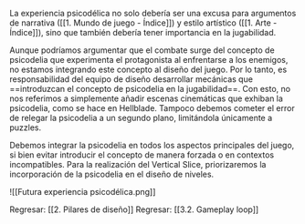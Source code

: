 
La experiencia psicodélica no solo debería ser una excusa para argumentos de narrativa ([[1. Mundo de juego - Índice]]) y estilo artístico ([[1. Arte - Índice]]), sino que también debería tener importancia en la jugabilidad. 

Aunque podríamos argumentar que el combate surge del concepto de psicodelia que experimenta el protagonista al enfrentarse a los enemigos, no estamos integrando este concepto al diseño del juego. Por lo tanto, es responsabilidad del equipo de diseño desarrollar mecánicas que ==introduzcan el concepto de psicodelia en la jugabilidad==. Con esto, no nos referimos a simplemente añadir escenas cinemáticas que exhiban la psicodelia, como se hace en Hellblade. Tampoco debemos cometer el error de relegar la psicodelia a un segundo plano, limitándola únicamente a puzzles.

Debemos integrar la psicodelia en todos los aspectos principales del juego, si bien evitar introducir el concepto de manera forzada o en contextos incompatibles. Para la realización del Vertical Slice, priorizaremos la incorporación de la psicodelia en el diseño de niveles.

![[Futura experiencia psicodélica.png]]


Regresar: [[2. Pilares de diseño]]
Regresar: [[3.2. Gameplay loop]]